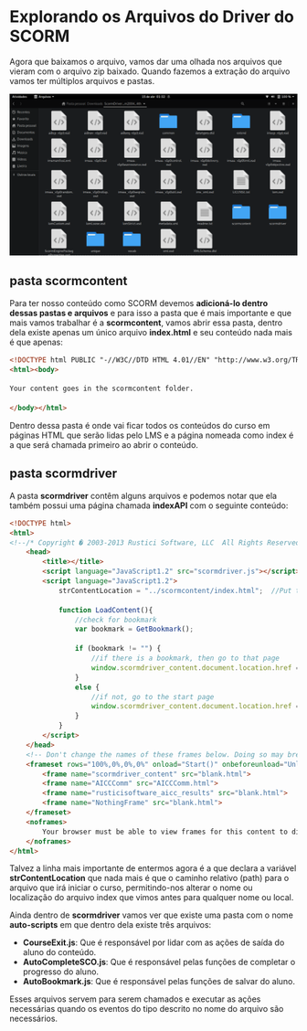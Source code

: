 # Explorando os Arquivos do Driver do SCORM

Agora que baixamos o arquivo, vamos dar uma olhada nos arquivos que vieram com o arquivo zip baixado. Quando fazemos a extração do arquivo vamos ter múltiplos arquivos e pastas.

![imagem com todos os arquivos do zip descomprimidos](../contents.png)

## pasta scormcontent

Para ter nosso conteúdo como SCORM devemos **adicioná-lo dentro dessas pastas e arquivos** e para isso a pasta que é mais importante e que mais vamos trabalhar é a **scormcontent**, vamos abrir essa pasta, dentro dela existe apenas um único arquivo **index.html** e seu conteúdo nada mais é que apenas:

```html
<!DOCTYPE html PUBLIC "-//W3C//DTD HTML 4.01//EN" "http://www.w3.org/TR/html4/strict.dtd">
<html><body>

Your content goes in the scormcontent folder.

</body></html>
```

Dentro dessa pasta é onde vai ficar todos os conteúdos do curso em páginas HTML que serão lidas pelo LMS e a página nomeada como index é a que será chamada primeiro ao abrir o conteúdo.

## pasta scormdriver

A pasta **scormdriver** contêm alguns arquivos e podemos notar que ela também possui uma página chamada **indexAPI** com o seguinte conteúdo:

```html
<!DOCTYPE html>
<html>
<!--/* Copyright � 2003-2013 Rustici Software, LLC  All Rights Reserved. www.scorm.com - See LICENSE.txt for usage restrictions */-->
	<head>
		<title></title>
		<script language="JavaScript1.2" src="scormdriver.js"></script>
		<script language="JavaScript1.2">
			strContentLocation = "../scormcontent/index.html";  //Put the link to the start of the content here.

			function LoadContent(){
				//check for bookmark
				var bookmark = GetBookmark();

				if (bookmark != "") {
					//if there is a bookmark, then go to that page
					window.scormdriver_content.document.location.href = "../scormcontent/" + bookmark;
				}
				else {
					//if not, go to the start page
					window.scormdriver_content.document.location.href = strContentLocation;
				}
			}
		</script>
	</head>
	<!-- Don't change the names of these frames below. Doing so may break functionality -->
	<frameset rows="100%,0%,0%,0%" onload="Start()" onbeforeunload="Unload()" onunload="Unload()">
		<frame name="scormdriver_content" src="blank.html">
		<frame name="AICCComm" src="AICCComm.html">
		<frame name="rusticisoftware_aicc_results" src="blank.html">
		<frame name="NothingFrame" src="blank.html">
	</frameset>
	<noframes>
		Your browser must be able to view frames for this content to display.
	</noframes>
</html>
``` 
Talvez a linha mais importante de entermos agora é a que declara a variável **strContentLocation** que nada mais é que o caminho relativo (path) para o arquivo que irá iniciar o curso, permitindo-nos alterar o nome ou localização do arquivo index que vimos antes para qualquer nome ou local.

Ainda dentro de **scormdriver** vamos ver que existe uma pasta com o nome **auto-scripts** em que dentro dela existe três arquivos:

- **CourseExit.js**: Que é responsável por lidar com as ações de saída do aluno do conteúdo.
- **AutoCompleteSCO.js**: Que é responsável pelas funções de completar o progresso do aluno.
- **AutoBookmark.js**: Que é responsável pelas funções de salvar do aluno.

Esses arquivos servem para serem chamados e executar as ações necessárias quando os eventos do tipo descrito no nome do arquivo são necessários. 
